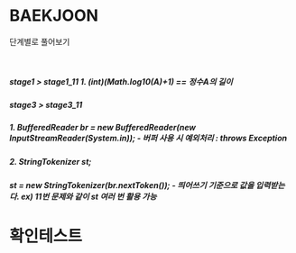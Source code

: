 # BAEKJOON
<p>
  단계별로 풀어보기
</p>

<br>


  <h5> stage1 > stage1_11 
    1. (int)(Math.log10(A)+1) == 정수A의 길이


    
 <p>
  <h5> stage3 > stage3_11
  <h5> 1. BufferedReader br = new BufferedReader(new InputStreamReader(System.in));
    - 버퍼 사용 시 예외처리 : throws Exception
  <h5> 2. StringTokenizer st; 
  <h5>    st = new StringTokenizer(br.nextToken()); 
    - 띄어쓰기 기준으로 값을 입력받는다. ex) 11번 문제와 같이 st 여러 번 활용 가능
</p>

    
   # 확인테스트
